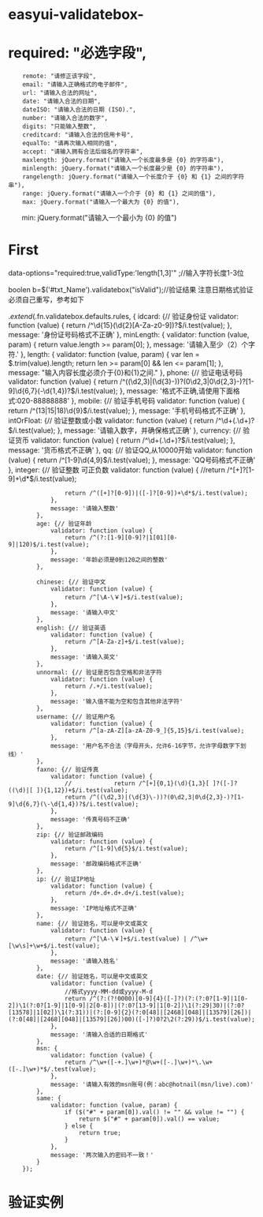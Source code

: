 # easyui-validatebox-

# required: "必选字段",

        remote: "请修正该字段",
        email: "请输入正确格式的电子邮件",
        url: "请输入合法的网址",
        date: "请输入合法的日期",
        dateISO: "请输入合法的日期 (ISO).",
        number: "请输入合法的数字",
        digits: "只能输入整数",
        creditcard: "请输入合法的信用卡号",
        equalTo: "请再次输入相同的值",
        accept: "请输入拥有合法后缀名的字符串",
        maxlength: jQuery.format("请输入一个长度最多是 {0} 的字符串"),
        minlength: jQuery.format("请输入一个长度最少是 {0} 的字符串"),
        rangelength: jQuery.format("请输入一个长度介于 {0} 和 {1} 之间的字符串"),
        range: jQuery.format("请输入一个介于 {0} 和 {1} 之间的值"),
        max: jQuery.format("请输入一个最大为 {0} 的值"),
        min: jQuery.format("请输入一个最小为 {0} 的值")
# First
data-options="required:true,validType:'length[1,3]'" ;//输入字符长度1-3位

boolen b=$('#txt_Name').validatebox("isValid");//验证结果
 注意日期格式验证必须自己重写，参考如下

 $.extend($.fn.validatebox.defaults.rules, {
            idcard: {// 验证身份证
                validator: function (value) {
                    return /^\d{15}(\d{2}[A-Za-z0-9])?$/i.test(value);
                },
                message: '身份证号码格式不正确'
            },
            minLength: {
                validator: function (value, param) {
                    return value.length >= param[0];
                },
                message: '请输入至少（2）个字符.'
            },
            length: { validator: function (value, param) {
                var len = $.trim(value).length;
                return len >= param[0] && len <= param[1];
            },
                message: "输入内容长度必须介于{0}和{1}之间."
            },
            phone: {// 验证电话号码
                validator: function (value) {
                    return /^((\d2,3)|(\d{3}\-))?(0\d2,3|0\d{2,3}-)?[1-9]\d{6,7}(\-\d{1,4})?$/i.test(value);
                },
                message: '格式不正确,请使用下面格式:020-88888888'
            },
            mobile: {// 验证手机号码
                validator: function (value) {
                    return /^(13|15|18)\d{9}$/i.test(value);
                },
                message: '手机号码格式不正确'
            },
            intOrFloat: {// 验证整数或小数
                validator: function (value) {
                    return /^\d+(\.\d+)?$/i.test(value);
                },
                message: '请输入数字，并确保格式正确'
            },
            currency: {// 验证货币
                validator: function (value) {
                    return /^\d+(\.\d+)?$/i.test(value);
                },
                message: '货币格式不正确'
            },
            qq: {// 验证QQ,从10000开始
                validator: function (value) {
                    return /^[1-9]\d{4,9}$/i.test(value);
                },
                message: 'QQ号码格式不正确'
            },
            integer: {// 验证整数 可正负数
                validator: function (value) {
                    //return /^[+]?[1-9]+\d*$/i.test(value);

                    return /^([+]?[0-9])|([-]?[0-9])+\d*$/i.test(value);
                },
                message: '请输入整数'
            },
            age: {// 验证年龄
                validator: function (value) {
                    return /^(?:[1-9][0-9]?|1[01][0-9]|120)$/i.test(value);
                },
                message: '年龄必须是0到120之间的整数'
            },

            chinese: {// 验证中文
                validator: function (value) {
                    return /^[\Α-\￥]+$/i.test(value);
                },
                message: '请输入中文'
            },
            english: {// 验证英语
                validator: function (value) {
                    return /^[A-Za-z]+$/i.test(value);
                },
                message: '请输入英文'
            },
            unnormal: {// 验证是否包含空格和非法字符
                validator: function (value) {
                    return /.+/i.test(value);
                },
                message: '输入值不能为空和包含其他非法字符'
            },
            username: {// 验证用户名
                validator: function (value) {
                    return /^[a-zA-Z][a-zA-Z0-9_]{5,15}$/i.test(value);
                },
                message: '用户名不合法（字母开头，允许6-16字节，允许字母数字下划线）'
            },
            faxno: {// 验证传真
                validator: function (value) {
                    //            return /^[+]{0,1}(\d){1,3}[ ]?([-]?((\d)|[ ]){1,12})+$/i.test(value);
                    return /^((\d2,3)|(\d{3}\-))?(0\d2,3|0\d{2,3}-)?[1-9]\d{6,7}(\-\d{1,4})?$/i.test(value);
                },
                message: '传真号码不正确'
            },
            zip: {// 验证邮政编码
                validator: function (value) {
                    return /^[1-9]\d{5}$/i.test(value);
                },
                message: '邮政编码格式不正确'
            },
            ip: {// 验证IP地址
                validator: function (value) {
                    return /d+.d+.d+.d+/i.test(value);
                },
                message: 'IP地址格式不正确'
            },
            name: {// 验证姓名，可以是中文或英文
                validator: function (value) {
                    return /^[\Α-\￥]+$/i.test(value) | /^\w+[\w\s]+\w+$/i.test(value);
                },
                message: '请输入姓名'
            },
            date: {// 验证姓名，可以是中文或英文
                validator: function (value) {
                    //格式yyyy-MM-dd或yyyy-M-d
                    return /^(?:(?!0000)[0-9]{4}([-]?)(?:(?:0?[1-9]|1[0-2])\1(?:0?[1-9]|1[0-9]|2[0-8])|(?:0?[13-9]|1[0-2])\1(?:29|30)|(?:0?[13578]|1[02])\1(?:31))|(?:[0-9]{2}(?:0[48]|[2468][048]|[13579][26])|(?:0[48]|[2468][048]|[13579][26])00)([-]?)0?2\2(?:29))$/i.test(value);
                },
                message: '清输入合适的日期格式'
            },
            msn: {
                validator: function (value) {
                    return /^\w+([-+.]\w+)*@\w+([-.]\w+)*\.\w+([-.]\w+)*$/.test(value);
                },
                message: '请输入有效的msn账号(例：abc@hotnail(msn/live).com)'
            },
            same: {
                validator: function (value, param) {
                    if ($("#" + param[0]).val() != "" && value != "") {
                        return $("#" + param[0]).val() == value;
                    } else {
                        return true;
                    }
                },
                message: '两次输入的密码不一致！'
            }
        });
# 验证实例

<html xmlns="http://www.w3.org/1999/xhtml">
<head>
    <script src="easyui1.2.4/jquery-1.6.min.js" type="text/javascript"></script>
    <script src="easyui1.2.4/jquery.easyui.min.js" type="text/javascript"></script>
    <!--自定义验证-->
    <script src="easyui1.2.4/validator.js" type="text/javascript"></script>
    <link href="easyui1.2.4/themes/default/easyui.css" rel="stylesheet" type="text/css" />
    <script>

        $（function （） {
            
            //设置text须要验证
            $（""input[type=text]""）.validatebox（）;
        }）
    
    </script>
</head>
<body>
    邮箱验证：<input type="text" validtype="email" required="true" missingMessage="不克不及为空" invalidMessage="邮箱格局不正确" /><br />
    网址验证：<input type="text" validtype="url" invalidMessage="url格局不正确[http://www.example.com]" /><br />
    长度验证：<input type="text" validtype="length[8，20]" invalidMessage="有效长度8-20" /><br />
    手机验证：<input type="text" validtype="mobile"  /><br />
    邮编验证：<input type="text" validtype="zipcode" /><br />
    账号验证：<input type="text" validtype="account[8，20]" /><br />
    汉子验证：<input type="text" validtype="CHS" /><br />
    长途验证：<input type="text" validtype="remote[""checkname.aspx""，""name""]" invalidMessage="用户名已存在"/>
</body>
</html>

# 本身写的validator.js

# 扩大easyui表单的验证
$.extend（$.fn.validatebox.defaults.rules， {
    #验证汉子
    CHS: {
        validator: function （value） {
            return /^[\u0391-\uFFE5]+$/.test（value）;
        }，
        message: ""只能输入汉字""
    }，
    #移下手机号码验证
    mobile: {//value值为文本框中的值
        validator: function （value） {
            var reg = /^1[3|4|5|8|9]\d{9}$/;
            return reg.test（value）;
        }，
        message: ""输入手机号码格局不正确.""
    }，
    # 国内邮编验证
    zipcode: {
        validator: function （value） {
            var reg = /^[1-9]\d{5}$/;
            return reg.test（value）;
        }，
        message: ""邮编必须长短0开端的6位数字.""
    }，
    # 用户账号验证（只能包含 _ 数字 字母） 
    account: {//param的值为[]中值
        validator: function （value， param） {
            if （value.length < param[0] || value.length > param[1]） {
                $.fn.validatebox.defaults.rules.account.message = ""用户名长度必须在"" + param[0] + ""至"" + param[1] + ""局限"";
                return false;
            } else {
                if （!/^[\w]+$/.test（value）） {
                    $.fn.validatebox.defaults.rules.account.message = ""用户名只能数字、字母、下划线构成."";
                    return false;
                } else {
                    return true;
                }
            }
        }， message: """"
    }
}）
# checkname.aspx

<％＠ Page Language="C＃" ％>
<script runat="server">
    void Page_Load（object sender， System.EventArgs e）
    {
        if （!string.IsNullOrEmpty（Request["name"]））
        {
            string name = "";
            name = Request["name"];
            if （name == "zhxhdean"）
            {//当文本框中值为 zhxhdean，提示用户已存在。 这一步可以去数据库查询
                Response.Write（"false"）;
                return;
            }
            else
            {
                Response.Write（"true"）;
                return;
            }
        }
    }
</script>
